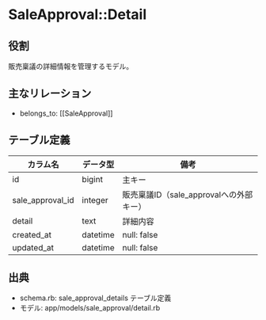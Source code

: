 # SaleApproval::Detail

## 役割
販売稟議の詳細情報を管理するモデル。

## 主なリレーション
- belongs_to: [[SaleApproval]]

## テーブル定義

| カラム名 | データ型 | 備考 |
|---|---|---|
| id | bigint | 主キー |
| sale_approval_id | integer | 販売稟議ID（sale_approvalへの外部キー） |
| detail | text | 詳細内容 |
| created_at | datetime | null: false |
| updated_at | datetime | null: false |

## 出典
- schema.rb: sale_approval_details テーブル定義
- モデル: app/models/sale_approval/detail.rb 